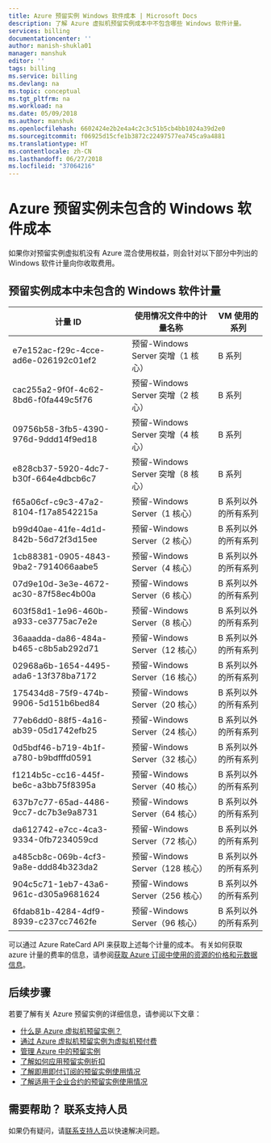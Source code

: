```yaml
---
title: Azure 预留实例 Windows 软件成本 | Microsoft Docs
description: 了解 Azure 虚拟机预留实例成本中不包含哪些 Windows 软件计量。
services: billing
documentationcenter: ''
author: manish-shukla01
manager: manshuk
editor: ''
tags: billing
ms.service: billing
ms.devlang: na
ms.topic: conceptual
ms.tgt_pltfrm: na
ms.workload: na
ms.date: 05/09/2018
ms.author: manshuk
ms.openlocfilehash: 6602424e2b2e4a4c2c3c51b5cb4bb1024a39d2e0
ms.sourcegitcommit: f06925d15cfe1b3872c22497577ea745ca9a4881
ms.translationtype: HT
ms.contentlocale: zh-CN
ms.lasthandoff: 06/27/2018
ms.locfileid: "37064216"
---
```

# <a name="windows-software-costs-not-included-with-azure-reserved-instances"></a>Azure 预留实例未包含的 Windows 软件成本

如果你对预留实例虚拟机没有 Azure 混合使用权益，则会针对以下部分中列出的 Windows 软件计量向你收取费用。

## <a name="windows-software-meters-not-included-in-reserved-instance-cost"></a>预留实例成本中未包含的 Windows 软件计量

| 计量 ID | 使用情况文件中的计量名称 | VM 使用的系列 |
| ------- | ------------------------| --- |
| e7e152ac-f29c-4cce-ad6e-026192c01ef2 | 预留-Windows Server 突增（1 核心） | B 系列 |
| cac255a2-9f0f-4c62-8bd6-f0fa449c5f76 | 预留-Windows Server 突增（2 核心） | B 系列 |
| 09756b58-3fb5-4390-976d-9ddd14f9ed18 | 预留-Windows Server 突增（4 核心） | B 系列 |
| e828cb37-5920-4dc7-b30f-664e4dbcb6c7 | 预留-Windows Server 突增（8 核心） | B 系列 |
| f65a06cf-c9c3-47a2-8104-f17a8542215a | 预留-Windows Server（1 核心） | B 系列以外的所有系列 |
| b99d40ae-41fe-4d1d-842b-56d72f3d15ee | 预留-Windows Server（2 核心） | B 系列以外的所有系列 |
| 1cb88381-0905-4843-9ba2-7914066aabe5 | 预留-Windows Server（4 核心） | B 系列以外的所有系列 |
| 07d9e10d-3e3e-4672-ac30-87f58ec4b00a | 预留-Windows Server（6 核心） | B 系列以外的所有系列 |
| 603f58d1-1e96-460b-a933-ce3775ac7e2e | 预留-Windows Server（8 核心） | B 系列以外的所有系列 |
| 36aaadda-da86-484a-b465-c8b5ab292d71 | 预留-Windows Server（12 核心） | B 系列以外的所有系列 |
| 02968a6b-1654-4495-ada6-13f378ba7172 | 预留-Windows Server（16 核心） | B 系列以外的所有系列 |
| 175434d8-75f9-474b-9906-5d151b6bed84 | 预留-Windows Server（20 核心） | B 系列以外的所有系列 |
| 77eb6dd0-88f5-4a16-ab39-05d1742efb25 | 预留-Windows Server（24 核心） | B 系列以外的所有系列 |
| 0d5bdf46-b719-4b1f-a780-b9bdfffd0591 | 预留-Windows Server（32 核心） | B 系列以外的所有系列 |
| f1214b5c-cc16-445f-be6c-a3bb75f8395a | 预留-Windows Server（40 核心） | B 系列以外的所有系列 |
| 637b7c77-65ad-4486-9cc7-dc7b3e9a8731 | 预留-Windows Server（64 核心） | B 系列以外的所有系列 |
| da612742-e7cc-4ca3-9334-0fb7234059cd | 预留-Windows Server（72 核心） | B 系列以外的所有系列 |
| a485cb8c-069b-4cf3-9a8e-ddd84b323da2 | 预留-Windows Server（128 核心） | B 系列以外的所有系列 |
| 904c5c71-1eb7-43a6-961c-d305a9681624 | 预留-Windows Server（256 核心） | B 系列以外的所有系列 |
| 6fdab81b-4284-4df9-8939-c237cc7462fe | 预留-Windows Server（96 核心） | B 系列以外的所有系列 |

可以通过 Azure RateCard API 来获取上述每个计量的成本。 有关如何获取 azure 计量的费率的信息，请参阅[获取 Azure 订阅中使用的资源的价格和元数据信息](https://msdn.microsoft.com/library/azure/mt219004)。

## <a name="next-steps"></a>后续步骤
若要了解有关 Azure 预留实例的详细信息，请参阅以下文章：

- [什么是 Azure 虚拟机预留实例？](billing-save-compute-costs-reservations.md)
- [通过 Azure 虚拟机预留实例为虚拟机预付费](../virtual-machines/windows/prepay-reserved-vm-instances.md)
- [管理 Azure 中的预留实例](billing-manage-reserved-vm-instance.md)
- [了解如何应用预留实例折扣](billing-understand-vm-reservation-charges.md)
- [了解即用即付订阅的预留实例使用情况](billing-understand-reserved-instance-usage.md)
- [了解适用于企业合约的预留实例使用情况](billing-understand-reserved-instance-usage-ea.md)

## <a name="need-help-contact-support"></a>需要帮助？ 联系支持人员

如果仍有疑问，请[联系支持人员](https://portal.azure.com/?#blade/Microsoft_Azure_Support/HelpAndSupportBlade)以快速解决问题。



